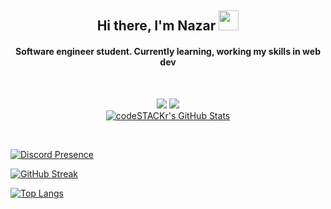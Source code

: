 <h2 align="center">Hi there, I'm Nazar
<img src="https://github.com/blackcater/blackcater/raw/main/images/Hi.gif" height="32"/></h2>
<h4 align="center">Software engineer student. Currently learning, working my skills in web dev</h4>

<br>
<!-- -------------------- -->
<p align="center" dir="auto">
 <a href="https://discordapp.com/users/404990802801065985/" rel="nofollow"><img src="https://camo.githubusercontent.com/c7592ee3a35c673d74160c91bf81a212cb080070a46f5d04843055e9470c4e0a/68747470733a2f2f696d672e736869656c64732e696f2f62616467652f2d446973636f72642d79656c6c6f773f7374796c653d666c6174266c6f676f3d446973636f7264266c6f676f436f6c6f723d7768697465" data-canonical-src="https://img.shields.io/badge/-Discord-purple?style=flat&amp;logo=Discord&amp;logoColor=white" style="max-width: 100%;"></a>
 <a href="https://t.me/kolomiiets0" rel=""><img src="https://camo.githubusercontent.com/73613deaec0c4de9ecbeb263474e0b47d59e2b0113092255a9770b16f7d3cac7/68747470733a2f2f696d672e736869656c64732e696f2f62616467652f2d54656c656772616d2d79656c6c6f773f7374796c653d666c6174266c6f676f3d54656c656772616d266c6f676f436f6c6f723d7768697465" data-canonical-src="https://img.shields.io/badge/-Telegram-purple?style=flat&amp;logo=Telegram&amp;logoColor=white" style="max-width: 100%;"></a>
 <br>
 <a target="_blank" rel="noopener noreferrer nofollow" href="https://camo.githubusercontent.com/a6464c5303d4e134ffca9984fda78ffbbb6ecb6fcf1ab8fd8b634e8050e6875d/68747470733a2f2f6b6f6d617265762e636f6d2f67687076632f3f757365726e616d653d796f75722d6769746875622d50696c6c6f77506f776126636f6c6f723d6f72616e6765"><img alt="codeSTACKr's GitHub Stats" src="https://camo.githubusercontent.com/a6464c5303d4e134ffca9984fda78ffbbb6ecb6fcf1ab8fd8b634e8050e6875d/68747470733a2f2f6b6f6d617265762e636f6d2f67687076632f3f757365726e616d653d796f75722d6769746875622d50696c6c6f77506f776126636f6c6f723d6f72616e6765" data-canonical-src="https://komarev.com/ghpvc/?username=your-github-e6lipse&amp;color=blueviolet" style="max-width: 100%;"></a>
</p>

<br>

[![Discord Presence](https://lanyard.cnrad.dev/api/404990802801065985)](https://discord.com/users/404990802801065985)


[![GitHub Streak](https://streak-stats.demolab.com?user=e6lipse&theme=tokyonight&border_radius=10&date_format=M%20j%5B%2C%20Y%5D)](https://git.io/streak-stats)


[![Top Langs](https://github-readme-stats.vercel.app/api/top-langs/?username=e6lipse&layout=compact&theme=tokyonight)](https://github.com/anuraghazra/github-readme-stats)
